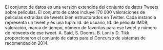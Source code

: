 El conjunto de datos es una versión extendida del conjunto de datos Tweets sobre películas. El conjunto de datos incluye 170 000 valoraciones de películas extraídas de tweets bien estructurados en Twitter. Cada instancia representa un tweet y es una tupla: Id. de usuario, Id. de película IMDB, valoración, marca de tiempo, número de favoritos para ese tweet y número de retweets de ese tweet. A. Said, S. Dooms, B. Loni y D. Tikk proporcionaron el conjunto de datos para el Concurso de sistemas de recomendación 2014.

<!---HONumber=August15_HO6-->